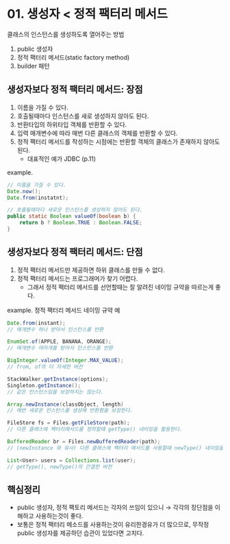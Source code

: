 # 01. 생성자 < 정적 팩터리 메서드

클래스의 인스턴스를 생성하도록 열어주는 방법

1. public 생성자
2. 정적 팩터리 메서드(static factory method)
3. builder 패턴

## 생성자보다 정적 팩터리 메서드: 장점

1. 이름을 가질 수 있다.
2. 호출될때마다 인스턴스를 새로 생성하지 않아도 된다.
3. 반환타입의 하위타입 객체를 반환할 수 있다.
4. 입력 매개변수에 따라 매번 다른 클래스의 객체를 반환할 수 있다.
5. 정적 팩터리 메서드를 작성하는 시점에는 반환할 객체의 클래스가 존재하지 않아도 된다.
   * 대표적인 예가 JDBC (p.11)

example.

```java
// 이름을 가질 수 있다.
Date.now();
Date.from(instatnt);

// 호출될때마다 새로운 인스턴스를 생성하지 않아도 된다.
public static Boolean valueOf(boolean b) {
	return b ? Boolean.TRUE : Boolean.FALSE;
}
```

## 생성자보다 정적 팩터리 메서드: 단점

1. 정적 팩터리 메서드만 제공하면 하위 클래스를 만들 수 없다.
2. 정적 팩터리 메서드는 프로그래머가 찾기 어렵다.
   * 그래서 정적 팩터리 메서드를 선언할때는 잘 알려진 네이밍 규약을 따르는게 좋다.

example. 정적 팩터리 메서드 네이밍 규약 예

```java
Date.from(instant);
// 매개변수 하나 받아서 인스턴스를 반환

EnumSet.of(APPLE, BANANA, ORANGE);
// 매개변수 여러개를 받아서 인스턴스를 반환

BigInteger.valueOf(Integer.MAX_VALUE);
// from, of의 더 자세한 버전

StackWalker.getInstance(options);
Singleton.getInstance();
// 같은 인스턴스임을 보장하지는 않는다.

Array.newInstance(classObject, length)
// 매번 새로운 인스턴스를 생성해 반환함을 보장한다.

FileStore fs = Files.getFileStore(path);
// 다른 클래스에 팩터리메서드를 정의할때 getType() 네이밍을 활용한다.

BufferedReader br = Files.newBufferedReader(path);
// (newInstance 와 유사) 다른 클래스에 팩터리 메서드를 사용할때 newType() 네이밍을 활용한다.

List<User> users = Collections.list(user);
// getType(), newType()의 간결한 버전
```

## 핵심정리

* public 생성자, 정적 팩토리 메서드는 각자의 쓰임이 있으니 → 각각의 장단점을 이해하고 사용하는것이 좋다.
* 보통은 정적 팩터리 메소드를 사용하는것이 유리한경유가 더 많으므로, 무작정 public 생성자를 제공하던 습관이 있었다면 고치다.




 